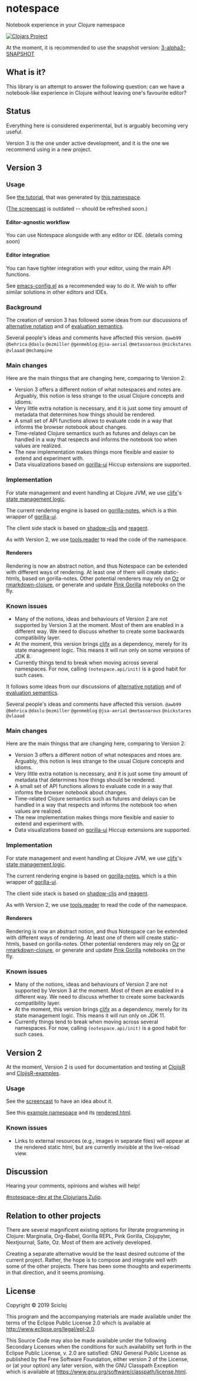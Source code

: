 # notespace

Notebook experience in your Clojure namespace

[![Clojars Project](https://img.shields.io/clojars/v/scicloj/notespace.svg)](https://clojars.org/scicloj/notespace)

At the moment, it is recommended to use the snapshot version:
[3-alpha3-SNAPSHOT](https://clojars.org/scicloj/notespace/versions/3-alpha3-SNAPSHOT)

## What is it?

This library is an attempt to answer the following question: can we have a notebook-like experience in Clojure without leaving one's favourite editor?

## Status

Everything here is considered experimental, but is arguably becoming very useful.

Version 3 is the one under active development, and it is the one we recommend using in a new project.

## Version 3

### Usage

See [the tutorial](https://scicloj.github.io/notespace/doc/notespace/v3-experiment1-test/index.html), that was generated by [this namespace](./test/notespace/v3_experiment1_test.clj).

([The screencast](https://youtu.be/_GcTnkhn9g0) is outdated -- should be refreshed soon.)

#### Editor-agnostic workflow
You can use Notespace alongside with any editor or IDE.
(details coming soon)

#### Editor integration
You can have tighter integration with your editor, using the main API functions.

See [emacs-config.el](https://github.com/scicloj/notespace/blob/v3/emacs-config.el) as a recommended way to do it. We wish to offer similar solutions in other editors and IDEs.

### Background

The creation of version 3 has followed some ideas from our discussions of [alternative notation](https://clojurians.zulipchat.com/#narrow/stream/224153-notespace-dev/topic/alternative.20notation) and of [evaluation semantics](https://clojurians.zulipchat.com/#narrow/stream/224153-notespace-dev/topic/evaluation.20semantics.20--.20suggested.20breaking.20change).

Several people's ideas and comments have affected this version.
`@awb99` `@behrica` `@daslu` `@ezmiller` `@genmeblog` `@jsa-aerial` `@metasoarous` `@nickstares` `@vlaaad` `@mchampine`

### Main changes
Here are the main thingss that are changing here, comparing to Version 2:
* Version 3 offers a different notion of what notespaces and notes are. Arguably, this notion is less strange to the usual Clojure concepts and idioms.
* Very little extra notation is necessary, and it is just some tiny amount of metadata that determines how things should be rendered.
* A small set of API functions allows to evaluate code in a way that informs the browser notebook about changes.
* Time-related Clojure semantics such as futures and delays can be handled in a way that respects and informs the notebook too when values are realized.
* The new implementation makes things more flexible and easier to extend and experiment with.
* Data visualizations based on [gorilla-ui](https://github.com/pink-gorilla/gorilla-ui) Hiccup extensions are supported.

### Implementation
For state management and event handling at Clojure JVM, we use [cljfx](https://github.com/cljfx/cljfx)'s [state management logic](https://github.com/cljfx/cljfx#subscriptions-and-contexts).

The current rendering engine is based on [gorilla-notes](https://github.com/scicloj/gorilla-notes), which is a thin wrapper of [gorilla-ui](https://github.com/pink-gorilla/gorilla-ui).

The client side stack is based on [shadow-cljs](https://github.com/thheller/shadow-cljs) and [reagent](https://reagent-project.github.io).

As with Version 2, we use [tools.reader](https://github.com/clojure/tools.reader) to read the code of the namespace.

#### Renderers

Rendering is now an abstract notion, and thus Notespace can be extended with different ways of rendering. At least one of them will create static-htmls, based on gorilla-notes. Other potential renderers may rely on [Oz](https://github.com/metasoarous/oz) or [rmarkdown-clojure](https://github.com/genmeblog/rmarkdown-clojure), or generate and update [Pink Gorilla](https://pink-gorilla.github.io) notebooks on the fly.

### Known issues
* Many of the notions, ideas and behaviours of Version 2 are not supported by Version 3 at the moment. Most of them are enabled in a different way. We need to discuss whether to create some backwards compatibility layer.
* At the moment, this version brings [cljfx](https://github.com/cljfx/cljfx) as a dependency, merely for its state management logic. This means it will run only on some versions of JDK 8.
* Currently things tend to break when moving across several namespaces. For now, calling `(notespace.api/init)` is a good habit for such cases.

It follows some ideas from our discussions of [alternative notation](https://clojurians.zulipchat.com/#narrow/stream/224153-notespace-dev/topic/alternative.20notation) and of [evaluation semantics](https://clojurians.zulipchat.com/#narrow/stream/224153-notespace-dev/topic/evaluation.20semantics.20--.20suggested.20breaking.20change).

Several people's ideas and comments have affected this version.
`@awb99` `@behrica` `@daslu` `@ezmiller` `@genmeblog` `@jsa-aerial` `@metasoarous` `@nickstares` `@vlaaad` 

### Main changes
Here are the main thingss that are changing here, comparing to Version 2:
* Version 3 offers a different notion of what notespaces and ntoes are. Arguably, this notion is less strange to the usual Clojure concepts and idioms.
* Very little extra notation is necessary, and it is just some tiny amount of metadata that determines how things should be rendered.
* A small set of API functions allows to evaluate code in a way that informs the browser notebook about changes.
* Time-related Clojure semantics such as futures and delays can be handled in a way that respects and informs the notebook too when values are realized.
* The new implementation makes things more flexible and easier to extend and experiment with.
* Data visualizations based on [gorilla-ui](https://github.com/pink-gorilla/gorilla-ui) Hiccup extensions are supported.

### Implementation
For state management and event handling at Clojure JVM, we use [cljfx](https://github.com/cljfx/cljfx)'s [state management logic](https://github.com/cljfx/cljfx#subscriptions-and-contexts).

The current rendering engine is based on [gorilla-notes](https://github.com/scicloj/gorilla-notes), which is a thin wrapper of [gorilla-ui](https://github.com/pink-gorilla/gorilla-ui).

The client side stack is based on [shadow-cljs](https://github.com/thheller/shadow-cljs) and [reagent](https://reagent-project.github.io).

As with Version 2, we use [tools.reader](https://github.com/clojure/tools.reader) to read the code of the namespace.

#### Renderers

Rendering is now an abstract notion, and thus Notespace can be extended with different ways of rendering. At least one of them will create static-htmls, based on gorilla-notes. Other potential renderers may rely on [Oz](https://github.com/metasoarous/oz) or [rmarkdown-clojure](https://github.com/genmeblog/rmarkdown-clojure), or generate and update [Pink Gorilla](https://pink-gorilla.github.io) notebooks on the fly.

### Known issues
* Many of the notions, ideas and behaviours of Version 2 are not supported by Version 3 at the moment. Most of them are enabled in a different way. We need to discuss whether to create some backwards compatibility layer.
* At the moment, this version brings [cljfx](https://github.com/cljfx/cljfx) as a dependency, merely for its state management logic. This means it will run only on JDK 11.
* Currently things tend to break when moving across several namespaces. For now, calling `(notespace.api/init)` is a good habit for such cases.

## Version 2

At the moment, Version 2 is used for documentation and testing at [ClojisR](https://github.com/scicloj/clojisr) and [ClojisR-examples](https://github.com/scicloj/clojisr-examples).

### Usage

See the [screencast](https://drive.google.com/file/d/1D0EBTA2Udt2vjEEetiHqjjk1blb79XcY/view?usp=sharing) to have an idea about it.

See this [example namespace](./test/notespace/v2/tutorial_test.clj) and its [rendered html](https://scicloj.github.io/notespace/doc/notespace/v2/tutorial-test/index.html).

### Known issues
* Links to external resources (e.g., images in separate files) will appear at the rendered static html, but are currently invisible at the live-reload view.

## Discussion

Hearing your comments, opinions and wishes will help!

[#notespace-dev at the Clojurians Zulip](https://clojurians.zulipchat.com/#narrow/stream/224153-notespace-dev).

## Relation to other projects

There are several magnificent existing options for literate programming in Clojure: Marginalia, Org-Babel, Gorilla REPL, Pink Gorilla, Clojupyter, Nextjournal, Saite, Oz. Most of them are actively developed.

Creating a separate alternative would be the least desired outcome of the current project. Rather, the hope is to compose and integrate well with some of the other projects. There has been some thoughts and experiments in that direction, and it seems promising.

## License

Copyright © 2019 Scicloj

This program and the accompanying materials are made available under the
terms of the Eclipse Public License 2.0 which is available at
http://www.eclipse.org/legal/epl-2.0.

This Source Code may also be made available under the following Secondary
Licenses when the conditions for such availability set forth in the Eclipse
Public License, v. 2.0 are satisfied: GNU General Public License as published by
the Free Software Foundation, either version 2 of the License, or (at your
option) any later version, with the GNU Classpath Exception which is available
at https://www.gnu.org/software/classpath/license.html.
